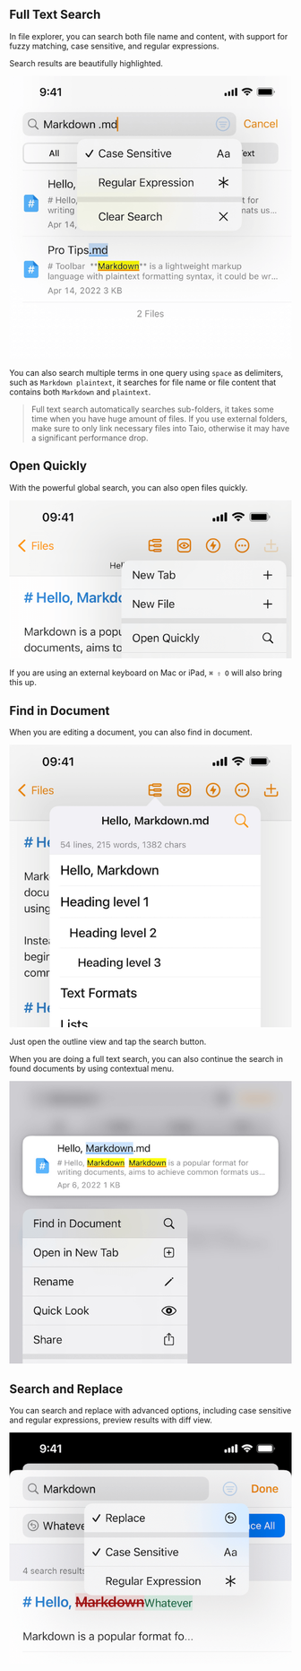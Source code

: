 ## Full Text Search

In file explorer, you can search both file name and content, with support for fuzzy matching, case sensitive, and regular expressions.

Search results are beautifully highlighted.

<img class="bordered_img" src="../editor/assets/IMG_6.png" />

You can also search multiple terms in one query using `space` as delimiters, such as `Markdown plaintext`, it searches for file name or file content that contains both `Markdown` and `plaintext`.

> Full text search automatically searches sub-folders, it takes some time when you have huge amount of files. If you use external folders, make sure to only link necessary files into Taio, otherwise it may have a significant performance drop.

## Open Quickly

With the powerful global search, you can also open files quickly.

<img class="bordered_img" src="../editor/assets/IMG_9.png" />

If you are using an external keyboard on Mac or iPad, `⌘ ⇧ O` will also bring this up.

## Find in Document

When you are editing a document, you can also find in document.

<img class="bordered_img" src="../editor/assets/IMG_7.png" />

Just open the outline view and tap the search button.

When you are doing a full text search, you can also continue the search in found documents by using contextual menu.

<img class="bordered_img" src="../editor/assets/IMG_8.png" />

## Search and Replace

You can search and replace with advanced options, including case sensitive and regular expressions, preview results with diff view.

<img class="bordered_img" src="../editor/assets/IMG_10.png" />